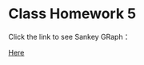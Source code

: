 # Class Homework 5

Click the link to see Sankey GRaph：

[Here](https://zzl-0824.github.io/sankey-diagram/index.html)
